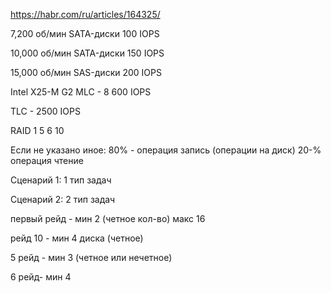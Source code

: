 https://habr.com/ru/articles/164325/

7,200 об/мин SATA-диски 100 IOPS

10,000 об/мин SATA-диски 150 IOPS

15,000 об/мин SAS-диски 200 IOPS

Intel X25-M G2 MLC - 8 600 IOPS

TLC - 2500 IOPS

RAID 1 5 6 10

Если не указано иное:
80% - операция запись (операции на диск)
20-% операция чтение


Сценарий 1: 1 тип задач

Сценарий 2: 2 тип задач

первый рейд - мин 2 (четное кол-во) макс 16

рейд 10 - мин 4 диска (четное) 

5 рейд - мин 3  (четное или нечетное)

6 рейд- мин 4 
